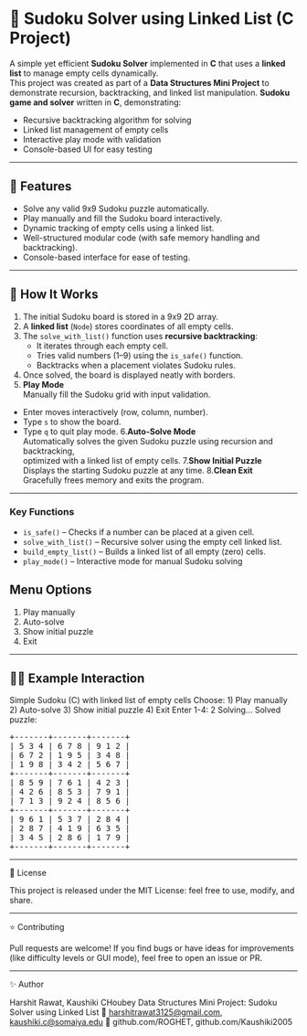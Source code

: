 # 🧮 Sudoku Solver using Linked List (C Project)

A simple yet efficient **Sudoku Solver** implemented in **C** that uses a **linked list** to manage empty cells dynamically.  
This project was created as part of a **Data Structures Mini Project** to demonstrate recursion, backtracking, and linked list manipulation.
**Sudoku game and solver** written in **C**, demonstrating:
- Recursive backtracking algorithm for solving
- Linked list management of empty cells
- Interactive play mode with validation
- Console-based UI for easy testing

---

## 🚀 Features
- Solve any valid 9x9 Sudoku puzzle automatically.
- Play manually and fill the Sudoku board interactively.
- Dynamic tracking of empty cells using a linked list.
- Well-structured modular code (with safe memory handling and backtracking).
- Console-based interface for ease of testing.

---

## 🧠 How It Works
1. The initial Sudoku board is stored in a 9x9 2D array.
2. A **linked list** (`Node`) stores coordinates of all empty cells.
3. The `solve_with_list()` function uses **recursive backtracking**:
   - It iterates through each empty cell.
   - Tries valid numbers (1–9) using the `is_safe()` function.
   - Backtracks when a placement violates Sudoku rules.
4. Once solved, the board is displayed neatly with borders.
5. **Play Mode**  
Manually fill the Sudoku grid with input validation.  
- Enter moves interactively (row, column, number).  
- Type `s` to show the board.  
- Type `q` to quit play mode.
6.**Auto-Solve Mode**  
Automatically solves the given Sudoku puzzle using recursion and backtracking,  
optimized with a linked list of empty cells.
7.**Show Initial Puzzle**  
Displays the starting Sudoku puzzle at any time.
8.**Clean Exit**  
Gracefully frees memory and exits the program.

---

### Key Functions
- `is_safe()` – Checks if a number can be placed at a given cell.  
- `solve_with_list()` – Recursive solver using the empty cell linked list.  
- `build_empty_list()` – Builds a linked list of all empty (zero) cells.  
- `play_mode()` – Interactive mode for manual Sudoku solving


## Menu Options 

1) Play manually
2) Auto-solve
3) Show initial puzzle
4) Exit

---
   
## 🧑‍💻 Example Interaction

Simple Sudoku (C) with linked list of empty cells
Choose: 1) Play manually 2) Auto-solve 3) Show initial puzzle 4) Exit
Enter 1-4: 2
Solving...
Solved puzzle:

<pre>
+-------+-------+-------+
| 5 3 4 | 6 7 8 | 9 1 2 |
| 6 7 2 | 1 9 5 | 3 4 8 |
| 1 9 8 | 3 4 2 | 5 6 7 |
+-------+-------+-------+
| 8 5 9 | 7 6 1 | 4 2 3 |
| 4 2 6 | 8 5 3 | 7 9 1 |
| 7 1 3 | 9 2 4 | 8 5 6 |
+-------+-------+-------+
| 9 6 1 | 5 3 7 | 2 8 4 |
| 2 8 7 | 4 1 9 | 6 3 5 |
| 3 4 5 | 2 8 6 | 1 7 9 |
+-------+-------+-------+
</pre>

---

🧾 License

This project is released under the MIT License: feel free to use, modify, and share.

---

⭐ Contributing

Pull requests are welcome!
If you find bugs or have ideas for improvements (like difficulty levels or GUI mode), feel free to open an issue or PR.

---

✨ Author

Harshit Rawat, Kaushiki CHoubey
Data Structures Mini Project: Sudoku Solver using Linked List
📧 harshitrawat3125@gmail.com, kaushiki.c@somaiya.edu
💼 github.com/ROGHET, github.com/Kaushiki2005
